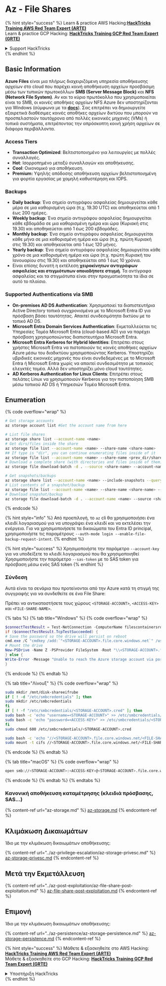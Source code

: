 # Az - File Shares

{% hint style="success" %}
Learn & practice AWS Hacking:<img src="../../../.gitbook/assets/image (1) (1) (1).png" alt="" data-size="line">[**HackTricks Training AWS Red Team Expert (ARTE)**](https://training.hacktricks.xyz/courses/arte)<img src="../../../.gitbook/assets/image (1) (1) (1).png" alt="" data-size="line">\
Learn & practice GCP Hacking: <img src="../../../.gitbook/assets/image (2).png" alt="" data-size="line">[**HackTricks Training GCP Red Team Expert (GRTE)**<img src="../../../.gitbook/assets/image (2).png" alt="" data-size="line">](https://training.hacktricks.xyz/courses/grte)

<details>

<summary>Support HackTricks</summary>

* Check the [**subscription plans**](https://github.com/sponsors/carlospolop)!
* **Join the** 💬 [**Discord group**](https://discord.gg/hRep4RUj7f) or the [**telegram group**](https://t.me/peass) or **follow** us on **Twitter** 🐦 [**@hacktricks\_live**](https://twitter.com/hacktricks_live)**.**
* **Share hacking tricks by submitting PRs to the** [**HackTricks**](https://github.com/carlospolop/hacktricks) and [**HackTricks Cloud**](https://github.com/carlospolop/hacktricks-cloud) github repos.

</details>
{% endhint %}

## Basic Information

**Azure Files** είναι μια πλήρως διαχειριζόμενη υπηρεσία αποθήκευσης αρχείων στο cloud που παρέχει κοινή αποθήκευση αρχείων προσβάσιμη μέσω των τυπικών πρωτοκόλλων **SMB (Server Message Block)** και **NFS (Network File System)**. Αν και το κύριο πρωτόκολλο που χρησιμοποιείται είναι το SMB, οι κοινές αποθήκες αρχείων NFS Azure δεν υποστηρίζονται για Windows (σύμφωνα με τα [**docs**](https://learn.microsoft.com/en-us/azure/storage/files/files-nfs-protocol)). Σας επιτρέπει να δημιουργείτε εξαιρετικά διαθέσιμες κοινές αποθήκες αρχείων δικτύου που μπορούν να προσπελαστούν ταυτόχρονα από πολλές εικονικές μηχανές (VMs) ή τοπικά συστήματα, επιτρέποντας την απρόσκοπτη κοινή χρήση αρχείων σε διάφορα περιβάλλοντα.

### Access Tiers

* **Transaction Optimized**: Βελτιστοποιημένο για λειτουργίες με πολλές συναλλαγές.
* **Hot**: Ισορροπημένο μεταξύ συναλλαγών και αποθήκευσης.
* **Cool**: Οικονομικό για αποθήκευση.
* **Premium:** Υψηλής απόδοσης αποθήκευση αρχείων βελτιστοποιημένη για φορτία εργασίας με χαμηλή καθυστέρηση και IOPS.

### Backups

* **Daily backup**: Ένα σημείο αντιγράφου ασφαλείας δημιουργείται κάθε μέρα σε μια καθορισμένη ώρα (π.χ. 19.30 UTC) και αποθηκεύεται από 1 έως 200 ημέρες.
* **Weekly backup**: Ένα σημείο αντιγράφου ασφαλείας δημιουργείται κάθε εβδομάδα σε μια καθορισμένη ημέρα και ώρα (Κυριακή στις 19.30) και αποθηκεύεται από 1 έως 200 εβδομάδες.
* **Monthly backup**: Ένα σημείο αντιγράφου ασφαλείας δημιουργείται κάθε μήνα σε μια καθορισμένη ημέρα και ώρα (π.χ. πρώτη Κυριακή στις 19.30) και αποθηκεύεται από 1 έως 120 μήνες.
* **Yearly backup**: Ένα σημείο αντιγράφου ασφαλείας δημιουργείται κάθε χρόνο σε μια καθορισμένη ημέρα και ώρα (π.χ. πρώτη Κυριακή του Ιανουαρίου στις 19.30) και αποθηκεύεται από 1 έως 10 χρόνια.
* Είναι επίσης δυνατή η εκτέλεση **χειροκίνητων αντιγράφων ασφαλείας και στιγμιότυπων οποιαδήποτε στιγμή**. Τα αντίγραφα ασφαλείας και τα στιγμιότυπα είναι στην πραγματικότητα τα ίδια σε αυτό το πλαίσιο.

### Supported Authentications via SMB

* **On-premises AD DS Authentication**: Χρησιμοποιεί τα διαπιστευτήρια Active Directory τοπικά συγχρονισμένα με το Microsoft Entra ID για πρόσβαση βάσει ταυτότητας. Απαιτεί συνδεσιμότητα δικτύου με το τοπικό AD DS.
* **Microsoft Entra Domain Services Authentication**: Εκμεταλλεύεται τις Υπηρεσίες Τομέα Microsoft Entra (cloud-based AD) για να παρέχει πρόσβαση χρησιμοποιώντας διαπιστευτήρια Microsoft Entra.
* **Microsoft Entra Kerberos for Hybrid Identities**: Επιτρέπει στους χρήστες Microsoft Entra να πιστοποιούν τις κοινές αποθήκες αρχείων Azure μέσω του διαδικτύου χρησιμοποιώντας Kerberos. Υποστηρίζει υβριδικές εικονικές μηχανές που είναι συνδεδεμένες με το Microsoft Entra ή Microsoft Entra χωρίς να απαιτεί συνδεσιμότητα με τοπικούς ελεγκτές τομέα. Αλλά δεν υποστηρίζει μόνο cloud ταυτότητες.
* **AD Kerberos Authentication for Linux Clients**: Επιτρέπει στους πελάτες Linux να χρησιμοποιούν Kerberos για την πιστοποίηση SMB μέσω τοπικού AD DS ή Υπηρεσιών Τομέα Microsoft Entra.

## Enumeration

{% code overflow="wrap" %}
```bash
# Get storage accounts
az storage account list #Get the account name from here

# List file shares
az storage share list --account-name <name>
# Get dirs/files inside the share
az storage file list --account-name <name> --share-name <share-name>
## If type is "dir", you can continue enumerating files inside of it
az storage file list --account-name <name> --share-name <prev_dir/share-name>
# Download a complete share (with directories and files inside of them)
az storage file download-batch -d . --source <share-name> --account-name <name>

# Get snapshots/backups
az storage share list --account-name <name> --include-snapshots --query "[?snapshot != null]"
# List contents of a snapshot/backup
az storage file list --account-name <name> --share-name <share-name> --snapshot <snapshot-version> #e.g. "2024-11-25T11:26:59.0000000Z"
# Download snapshot/backup
az storage file download-batch -d . --account-name <name> --source <share-name> --snapshot <snapshot-version>
```
{% endcode %}

{% hint style="info" %}
Από προεπιλογή, το `az` cli θα χρησιμοποιήσει ένα κλειδί λογαριασμού για να υπογράψει ένα κλειδί και να εκτελέσει την ενέργεια. Για να χρησιμοποιήσετε τα δικαιώματα του Entra ID principal, χρησιμοποιήστε τις παραμέτρους `--auth-mode login --enable-file-backup-request-intent`.
{% endhint %}

{% hint style="success" %}
Χρησιμοποιήστε την παράμετρο `--account-key` για να υποδείξετε το κλειδί λογαριασμού που θα χρησιμοποιηθεί\
Χρησιμοποιήστε την παράμετρο `--sas-token` με το SAS token για πρόσβαση μέσω ενός SAS token
{% endhint %}

### Σύνδεση

Αυτά είναι τα σενάρια που προτείνονται από την Azure κατά τη στιγμή της συγγραφής για να συνδεθείτε σε ένα File Share:

Πρέπει να αντικαταστήσετε τους χώρους `<STORAGE-ACCOUNT>`, `<ACCESS-KEY>` και `<FILE-SHARE-NAME>`.

{% tabs %}
{% tab title="Windows" %}
{% code overflow="wrap" %}
```powershell
$connectTestResult = Test-NetConnection -ComputerName filescontainersrdtfgvhb.file.core.windows.net -Port 445
if ($connectTestResult.TcpTestSucceeded) {
# Save the password so the drive will persist on reboot
cmd.exe /C "cmdkey /add:`"<STORAGE-ACCOUNT>.file.core.windows.net`" /user:`"localhost\<STORAGE-ACCOUNT>`" /pass:`"<ACCESS-KEY>`""
# Mount the drive
New-PSDrive -Name Z -PSProvider FileSystem -Root "\\<STORAGE-ACCOUNT>.file.core.windows.net\<FILE-SHARE-NAME>" -Persist
} else {
Write-Error -Message "Unable to reach the Azure storage account via port 445. Check to make sure your organization or ISP is not blocking port 445, or use Azure P2S VPN, Azure S2S VPN, or Express Route to tunnel SMB traffic over a different port."
}
```
{% endcode %}
{% endtab %}

{% tab title="Λίνουξ" %}
{% code overflow="wrap" %}
```bash
sudo mkdir /mnt/disk-shareeifrube
if [ ! -d "/etc/smbcredentials" ]; then
sudo mkdir /etc/smbcredentials
fi
if [ ! -f "/etc/smbcredentials/<STORAGE-ACCOUNT>.cred" ]; then
sudo bash -c 'echo "username=<STORAGE-ACCOUNT>" >> /etc/smbcredentials/<STORAGE-ACCOUNT>.cred'
sudo bash -c 'echo "password=<ACCESS-KEY>" >> /etc/smbcredentials/<STORAGE-ACCOUNT>.cred'
fi
sudo chmod 600 /etc/smbcredentials/<STORAGE-ACCOUNT>.cred

sudo bash -c 'echo "//<STORAGE-ACCOUNT>.file.core.windows.net/<FILE-SHARE-NAME> /mnt/<FILE-SHARE-NAME> cifs nofail,credentials=/etc/smbcredentials/<STORAGE-ACCOUNT>.cred,dir_mode=0777,file_mode=0777,serverino,nosharesock,actimeo=30" >> /etc/fstab'
sudo mount -t cifs //<STORAGE-ACCOUNT>.file.core.windows.net/<FILE-SHARE-NAME> /mnt/<FILE-SHARE-NAME> -o credentials=/etc/smbcredentials/<STORAGE-ACCOUNT>.cred,dir_mode=0777,file_mode=0777,serverino,nosharesock,actimeo=30
```
{% endcode %}
{% endtab %}

{% tab title="macOS" %}
{% code overflow="wrap" %}
```bash
open smb://<STORAGE-ACCOUNT>:<ACCESS-KEY>@<STORAGE-ACCOUNT>.file.core.windows.net/<FILE-SHARE-NAME>
```
{% endcode %}
{% endtab %}
{% endtabs %}

### Κανονική αποθήκευση καταμέτρησης (κλειδιά πρόσβασης, SAS...)

{% content-ref url="az-storage.md" %}
[az-storage.md](az-storage.md)
{% endcontent-ref %}

## Κλιμάκωση Δικαιωμάτων

Ίδιο με την κλιμάκωση δικαιωμάτων αποθήκευσης:

{% content-ref url="../az-privilege-escalation/az-storage-privesc.md" %}
[az-storage-privesc.md](../az-privilege-escalation/az-storage-privesc.md)
{% endcontent-ref %}

## Μετά την Εκμετάλλευση

{% content-ref url="../az-post-exploitation/az-file-share-post-exploitation.md" %}
[az-file-share-post-exploitation.md](../az-post-exploitation/az-file-share-post-exploitation.md)
{% endcontent-ref %}

## Επιμονή

Ίδιο με την κλιμάκωση δικαιωμάτων αποθήκευσης:

{% content-ref url="../az-persistence/az-storage-persistence.md" %}
[az-storage-persistence.md](../az-persistence/az-storage-persistence.md)
{% endcontent-ref %}

{% hint style="success" %}
Μάθετε & εξασκηθείτε στο AWS Hacking:<img src="../../../.gitbook/assets/image (1) (1) (1).png" alt="" data-size="line">[**HackTricks Training AWS Red Team Expert (ARTE)**](https://training.hacktricks.xyz/courses/arte)<img src="../../../.gitbook/assets/image (1) (1) (1).png" alt="" data-size="line">\
Μάθετε & εξασκηθείτε στο GCP Hacking: <img src="../../../.gitbook/assets/image (2).png" alt="" data-size="line">[**HackTricks Training GCP Red Team Expert (GRTE)**<img src="../../../.gitbook/assets/image (2).png" alt="" data-size="line">](https://training.hacktricks.xyz/courses/grte)

<details>

<summary>Υποστήριξη HackTricks</summary>

* Ελέγξτε τα [**σχέδια συνδρομής**](https://github.com/sponsors/carlospolop)!
* **Εγγραφείτε στην** 💬 [**ομάδα Discord**](https://discord.gg/hRep4RUj7f) ή στην [**ομάδα telegram**](https://t.me/peass) ή **ακολουθήστε** μας στο **Twitter** 🐦 [**@hacktricks\_live**](https://twitter.com/hacktricks_live)**.**
* **Μοιραστείτε κόλπα hacking υποβάλλοντας PRs στα** [**HackTricks**](https://github.com/carlospolop/hacktricks) και [**HackTricks Cloud**](https://github.com/carlospolop/hacktricks-cloud) github repos.

</details>
{% endhint %}
